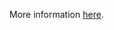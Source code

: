 More information [here](https://docs.prismacloud.io/en/enterprise-edition/policy-reference/azure-policies/azure-general-policies/ensure-standard-pricing-tier-is-selected).
